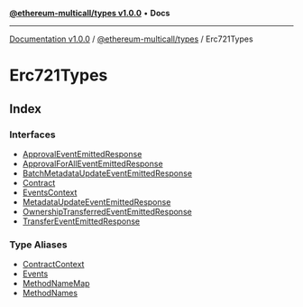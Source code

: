 [**@ethereum-multicall/types v1.0.0**](../../README.md) • **Docs**

***

[Documentation v1.0.0](../../../../packages.md) / [@ethereum-multicall/types](../../README.md) / Erc721Types

# Erc721Types

## Index

### Interfaces

- [ApprovalEventEmittedResponse](interfaces/ApprovalEventEmittedResponse.md)
- [ApprovalForAllEventEmittedResponse](interfaces/ApprovalForAllEventEmittedResponse.md)
- [BatchMetadataUpdateEventEmittedResponse](interfaces/BatchMetadataUpdateEventEmittedResponse.md)
- [Contract](interfaces/Contract.md)
- [EventsContext](interfaces/EventsContext.md)
- [MetadataUpdateEventEmittedResponse](interfaces/MetadataUpdateEventEmittedResponse.md)
- [OwnershipTransferredEventEmittedResponse](interfaces/OwnershipTransferredEventEmittedResponse.md)
- [TransferEventEmittedResponse](interfaces/TransferEventEmittedResponse.md)

### Type Aliases

- [ContractContext](type-aliases/ContractContext.md)
- [Events](type-aliases/Events.md)
- [MethodNameMap](type-aliases/MethodNameMap.md)
- [MethodNames](type-aliases/MethodNames.md)
